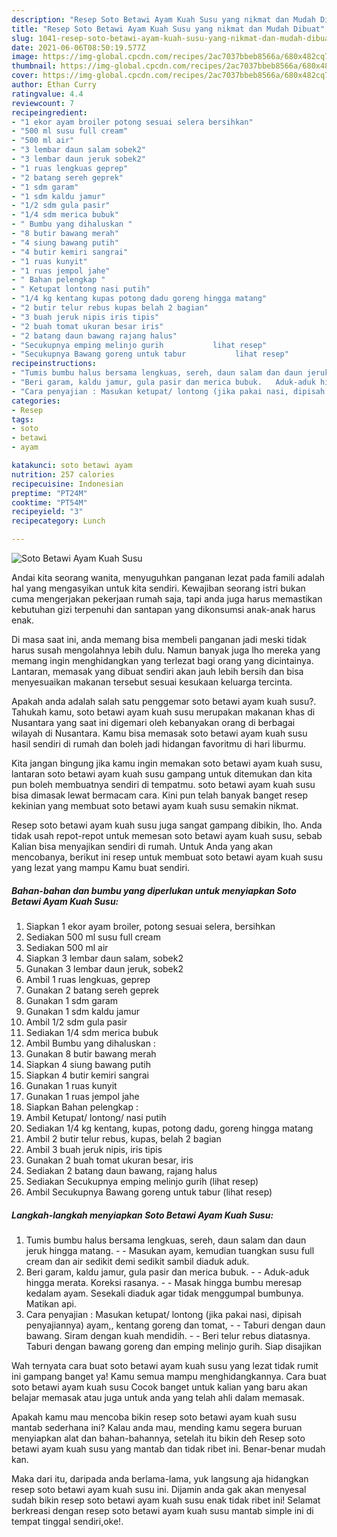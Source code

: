 ```yaml
---
description: "Resep Soto Betawi Ayam Kuah Susu yang nikmat dan Mudah Dibuat"
title: "Resep Soto Betawi Ayam Kuah Susu yang nikmat dan Mudah Dibuat"
slug: 1041-resep-soto-betawi-ayam-kuah-susu-yang-nikmat-dan-mudah-dibuat
date: 2021-06-06T08:50:19.577Z
image: https://img-global.cpcdn.com/recipes/2ac7037bbeb8566a/680x482cq70/soto-betawi-ayam-kuah-susu-foto-resep-utama.jpg
thumbnail: https://img-global.cpcdn.com/recipes/2ac7037bbeb8566a/680x482cq70/soto-betawi-ayam-kuah-susu-foto-resep-utama.jpg
cover: https://img-global.cpcdn.com/recipes/2ac7037bbeb8566a/680x482cq70/soto-betawi-ayam-kuah-susu-foto-resep-utama.jpg
author: Ethan Curry
ratingvalue: 4.4
reviewcount: 7
recipeingredient:
- "1 ekor ayam broiler potong sesuai selera bersihkan"
- "500 ml susu full cream"
- "500 ml air"
- "3 lembar daun salam sobek2"
- "3 lembar daun jeruk sobek2"
- "1 ruas lengkuas geprep"
- "2 batang sereh geprek"
- "1 sdm garam"
- "1 sdm kaldu jamur"
- "1/2 sdm gula pasir"
- "1/4 sdm merica bubuk"
- " Bumbu yang dihaluskan "
- "8 butir bawang merah"
- "4 siung bawang putih"
- "4 butir kemiri sangrai"
- "1 ruas kunyit"
- "1 ruas jempol jahe"
- " Bahan pelengkap "
- " Ketupat lontong nasi putih"
- "1/4 kg kentang kupas potong dadu goreng hingga matang"
- "2 butir telur rebus kupas belah 2 bagian"
- "3 buah jeruk nipis iris tipis"
- "2 buah tomat ukuran besar iris"
- "2 batang daun bawang rajang halus"
- "Secukupnya emping melinjo gurih           lihat resep"
- "Secukupnya Bawang goreng untuk tabur           lihat resep"
recipeinstructions:
- "Tumis bumbu halus bersama lengkuas, sereh, daun salam dan daun jeruk hingga matang.   Masukan ayam, kemudian tuangkan susu full cream dan air sedikit demi sedikit sambil diaduk aduk."
- "Beri garam, kaldu jamur, gula pasir dan merica bubuk.   Aduk-aduk hingga merata. Koreksi rasanya.  Masak hingga bumbu meresap kedalam ayam. Sesekali diaduk agar tidak menggumpal bumbunya. Matikan api."
- "Cara penyajian : Masukan ketupat/ lontong (jika pakai nasi, dipisah penyajiannya) ayam,, kentang goreng dan tomat,   Taburi dengan daun bawang. Siram dengan kuah mendidih.   Beri telur rebus diatasnya. Taburi dengan bawang goreng dan emping melinjo gurih. Siap disajikan"
categories:
- Resep
tags:
- soto
- betawi
- ayam

katakunci: soto betawi ayam 
nutrition: 257 calories
recipecuisine: Indonesian
preptime: "PT24M"
cooktime: "PT54M"
recipeyield: "3"
recipecategory: Lunch

---
```



![Soto Betawi Ayam Kuah Susu](https://img-global.cpcdn.com/recipes/2ac7037bbeb8566a/680x482cq70/soto-betawi-ayam-kuah-susu-foto-resep-utama.jpg)

Andai kita seorang wanita, menyuguhkan panganan lezat pada famili adalah hal yang mengasyikan untuk kita sendiri. Kewajiban seorang istri bukan cuma mengerjakan pekerjaan rumah saja, tapi anda juga harus memastikan kebutuhan gizi terpenuhi dan santapan yang dikonsumsi anak-anak harus enak.

Di masa  saat ini, anda memang bisa membeli panganan jadi meski tidak harus susah mengolahnya lebih dulu. Namun banyak juga lho mereka yang memang ingin menghidangkan yang terlezat bagi orang yang dicintainya. Lantaran, memasak yang dibuat sendiri akan jauh lebih bersih dan bisa menyesuaikan makanan tersebut sesuai kesukaan keluarga tercinta. 



Apakah anda adalah salah satu penggemar soto betawi ayam kuah susu?. Tahukah kamu, soto betawi ayam kuah susu merupakan makanan khas di Nusantara yang saat ini digemari oleh kebanyakan orang di berbagai wilayah di Nusantara. Kamu bisa memasak soto betawi ayam kuah susu hasil sendiri di rumah dan boleh jadi hidangan favoritmu di hari liburmu.

Kita jangan bingung jika kamu ingin memakan soto betawi ayam kuah susu, lantaran soto betawi ayam kuah susu gampang untuk ditemukan dan kita pun boleh membuatnya sendiri di tempatmu. soto betawi ayam kuah susu bisa dimasak lewat bermacam cara. Kini pun telah banyak banget resep kekinian yang membuat soto betawi ayam kuah susu semakin nikmat.

Resep soto betawi ayam kuah susu juga sangat gampang dibikin, lho. Anda tidak usah repot-repot untuk memesan soto betawi ayam kuah susu, sebab Kalian bisa menyajikan sendiri di rumah. Untuk Anda yang akan mencobanya, berikut ini resep untuk membuat soto betawi ayam kuah susu yang lezat yang mampu Kamu buat sendiri.

<!--inarticleads1-->

##### Bahan-bahan dan bumbu yang diperlukan untuk menyiapkan Soto Betawi Ayam Kuah Susu:

1. Siapkan 1 ekor ayam broiler, potong sesuai selera, bersihkan
1. Sediakan 500 ml susu full cream
1. Sediakan 500 ml air
1. Siapkan 3 lembar daun salam, sobek2
1. Gunakan 3 lembar daun jeruk, sobek2
1. Ambil 1 ruas lengkuas, geprep
1. Gunakan 2 batang sereh geprek
1. Gunakan 1 sdm garam
1. Gunakan 1 sdm kaldu jamur
1. Ambil 1/2 sdm gula pasir
1. Sediakan 1/4 sdm merica bubuk
1. Ambil  Bumbu yang dihaluskan :
1. Gunakan 8 butir bawang merah
1. Siapkan 4 siung bawang putih
1. Siapkan 4 butir kemiri sangrai
1. Gunakan 1 ruas kunyit
1. Gunakan 1 ruas jempol jahe
1. Siapkan  Bahan pelengkap :
1. Ambil  Ketupat/ lontong/ nasi putih
1. Sediakan 1/4 kg kentang, kupas, potong dadu, goreng hingga matang
1. Ambil 2 butir telur rebus, kupas, belah 2 bagian
1. Ambil 3 buah jeruk nipis, iris tipis
1. Gunakan 2 buah tomat ukuran besar, iris
1. Sediakan 2 batang daun bawang, rajang halus
1. Sediakan Secukupnya emping melinjo gurih           (lihat resep)
1. Ambil Secukupnya Bawang goreng untuk tabur           (lihat resep)




<!--inarticleads2-->

##### Langkah-langkah menyiapkan Soto Betawi Ayam Kuah Susu:

1. Tumis bumbu halus bersama lengkuas, sereh, daun salam dan daun jeruk hingga matang.  -  - Masukan ayam, kemudian tuangkan susu full cream dan air sedikit demi sedikit sambil diaduk aduk.
1. Beri garam, kaldu jamur, gula pasir dan merica bubuk.  -  - Aduk-aduk hingga merata. Koreksi rasanya. -  - Masak hingga bumbu meresap kedalam ayam. Sesekali diaduk agar tidak menggumpal bumbunya. Matikan api.
1. Cara penyajian : Masukan ketupat/ lontong (jika pakai nasi, dipisah penyajiannya) ayam,, kentang goreng dan tomat,  -  - Taburi dengan daun bawang. Siram dengan kuah mendidih.  -  - Beri telur rebus diatasnya. Taburi dengan bawang goreng dan emping melinjo gurih. Siap disajikan




Wah ternyata cara buat soto betawi ayam kuah susu yang lezat tidak rumit ini gampang banget ya! Kamu semua mampu menghidangkannya. Cara buat soto betawi ayam kuah susu Cocok banget untuk kalian yang baru akan belajar memasak atau juga untuk anda yang telah ahli dalam memasak.

Apakah kamu mau mencoba bikin resep soto betawi ayam kuah susu mantab sederhana ini? Kalau anda mau, mending kamu segera buruan menyiapkan alat dan bahan-bahannya, setelah itu bikin deh Resep soto betawi ayam kuah susu yang mantab dan tidak ribet ini. Benar-benar mudah kan. 

Maka dari itu, daripada anda berlama-lama, yuk langsung aja hidangkan resep soto betawi ayam kuah susu ini. Dijamin anda gak akan menyesal sudah bikin resep soto betawi ayam kuah susu enak tidak ribet ini! Selamat berkreasi dengan resep soto betawi ayam kuah susu mantab simple ini di tempat tinggal sendiri,oke!.

